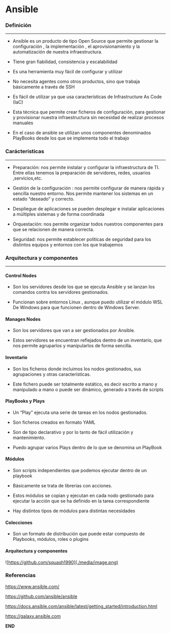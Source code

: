# Ansible


### Definición 
-----

- Ansible es un producto de tipo Open Source que permite gestionar la configuración , la implementación , el aprovisionamiento y la automatización de nuestra infraestructura.

- Tiene gran fiabilidad, consistencia y escalabilidad

- Es una herramienta muy fácil de configurar y utilizar

- No necesita agentes como otros productos, sino que trabaja básicamente a través de SSH

- Es fácil de utilizar ya que usa características de Infrastructure As Code (IaC)

- Esta técnica que permite crear ficheros de configuración, para gestionar y provisionar nuestra infraestructura sin necesidad de realizar procesos manuales

- En el caso de ansible se utilizan unos componentes denominados PlayBooks desde los que se implementa todo el trabajo

### Carácteristicas
-----

- Preparación: nos permite instalar y configurar la infraestructura de TI. Entre ellas tenemos la preparación de servidores, redes, usuarios ,servicios,etc.

- Gestión de la configuración : nos permite configurar de manera rápida y sencilla nuestro entorno. Nos permite mantener los sistemas en un estado “deseado” y correcto.

- Despliegue de aplicaciones se pueden desplegar e instalar aplicaciones a múltiples sistemas y de forma coordinada

- Orquestación: nos permite organizar todos nuestros componentes para que se relacionen de manera correcta.

- Seguridad: nos permite establecer políticas de seguridad para los distintos equipos y entornos con los que trabajemos 

### Arquitectura y componentes
-----

#### Control Nodes

- Son los servidores desde los que se ejecuta Ansible y se lanzan los comandos contra los servidores gestionados.

- Funcionan sobre entornos Linux , aunque puedo utilizar el módulo WSL De Windows para que funcionen dentro de Windows Server.

#### Manages Nodes

- Son los servidores que van a ser gestionados por Ansible.

- Estos servidores se encuentran reflejados dentro de un inventario, que nos permite agruparlos y manipularlos de forma sencilla.

#### Inventario

- Son los ficheros donde incluimos los nodos gestionados, sus agrupaciones y otras características.

- Este fichero puede ser totalmente estático, es decir escrito a mano y manipulado a mano o puede ser dinámico, generado a través de scripts

#### PlayBooks y Plays

- Un “Play” ejecuta una serie de tareas en los nodos gestionados. 

- Son ficheros creados en formato YAML

- Son de tipo declarativo y por lo tanto de fácil utilización y mantenimiento.

- Puedo agrupar varios Plays dentro de lo que se denomina un PlayBook 

#### Módulos

- Son scripts independientes que podemos ejecutar dentro de un playbook

- Básicamente se trata de librerías con acciones.

- Estos módulos se copian y ejecutan en cada nodo gestionado para ejecutar la acción que se ha definido en la tarea correspondiente

- Hay distintos tipos de módulos para distintas necesidades

#### Colecciones

- Son un formato de distribución que puede estar compuesto de Playbooks, módulos, roles o plugins

#### Arquitectura y componentes

![https://github.com/squash1990](./media/image.png)

### Referencias

https://www.ansible.com/

https://github.com/ansible/ansible

https://docs.ansible.com/ansible/latest/getting_started/introduction.html

https://galaxy.ansible.com


**END**